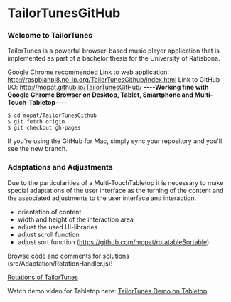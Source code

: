 # TailorTunesGitHub
### Welcome to TailorTunes
TailorTunes is a powerful browser-based music player application that is implemented as part of a bachelor thesis for the University of Ratisbona. 

Google Chrome recommended
Link to web application: http://raspbianpi8.no-ip.org/TailorTunesGithub/index.html
Link to GitHub I/O: http://mopat.github.io/TailorTunesGitHub/
**----Working fine with Google Chrome Browser on Desktop, Tablet, Smartphone and Multi-Touch-Tabletop----**
```
$ cd mopat/TailorTunesGithub
$ git fetch origin
$ git checkout gh-pages
```

If you're using the GitHub for Mac, simply sync your repository and you'll see the new branch.

### Adaptations and Adjustments
Due to the particularities of a Multi-TouchTabletop it is necessary to make special adaptations of the user interface as the turning of the content and the associated adjustments to the user interface and interaction.
* orientation of content
* width and height of the interaction area
* adjust the used UI-libraries
* adjust scroll function
* adjust sort function (https://github.com/mopat/rotatableSortable)

Browse code and comments for solutions (src/Adaptation/RotationHandler.js)!


[Rotations of TailorTunes](http://raspbianpi8.no-ip.org/TailorTunesGithub/tailortunes_rotations_small.png)

Watch demo video for Tabletop here: [TailorTunes Demo on Tabletop](https://www.youtube.com/watch?v=8JMxLo10SSI)
